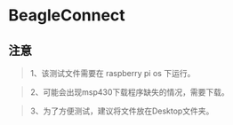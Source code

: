 # BeagleConnect
## 注意 

>1、该测试文件需要在 raspberry pi os 下运行。

>2、可能会出现msp430下载程序缺失的情况，需要下载。

>3、为了方便测试，建议将文件放在Desktop文件夹。
